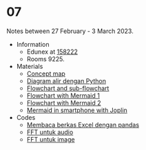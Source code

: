 # 07
Notes between 27 February - 3 March 2023.

- Information
  + Edunex at [158222](https://edunex.itb.ac.id/courses/44705/preview/158222)
  + Rooms 9225.
- Materials
  + [Concept map](20230228-0.jpeg)
  + [Diagram alir dengan Python](20230302-0.jpeg)
  + [Flowchart and sub-flowchart](20230302-1.jpeg)
  + [Flowchart with Mermaid 1](20230302-2.jpeg)
  + [Flowchart with Mermaid 2](20230302-3.jpeg)  
  + [Mermaid in smartphone with Joplin](20230302-4.jpeg)  
- Codes
  + [Membaca berkas Excel dengan pandas](https://github.com/dudung/py-jupyter-nb/blob/main/src/import/external/pandas/excel/basic/README.md)
  + [FFT untuk audio](https://github.com/dudung/py-jupyter-nb/blob/main/src/apply/fft/audio/README.md)
  + [FFT untuk image](https://github.com/dudung/py-jupyter-nb/blob/main/src/apply/fft/image/README.md)
